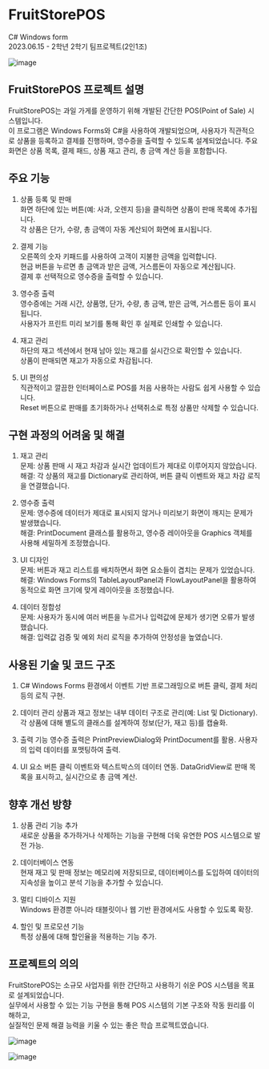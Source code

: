 # FruitStorePOS
C# Windows form<br>
2023.06.15 - 2학년 2학기 팀프로젝트(2인1조)

![image](https://github.com/user-attachments/assets/053a9530-47bd-44f4-910d-a44487fdfa9a)

## FruitStorePOS 프로젝트 설명
FruitStorePOS는 과일 가게를 운영하기 위해 개발된 간단한 POS(Point of Sale) 시스템입니다. <br>
이 프로그램은 Windows Forms와 C#을 사용하여 개발되었으며, 사용자가 직관적으로 상품을 등록하고 결제를 진행하며, 영수증을 출력할 수 있도록 설계되었습니다.
주요 화면은 상품 목록, 결제 패드, 상품 재고 관리, 총 금액 계산 등을 포함합니다.

## 주요 기능
1. 상품 등록 및 판매<br>
  화면 하단에 있는 버튼(예: 사과, 오렌지 등)을 클릭하면 상품이 판매 목록에 추가됩니다.<br>
  각 상품은 단가, 수량, 총 금액이 자동 계산되어 화면에 표시됩니다.<br>

2. 결제 기능<br>
  오른쪽의 숫자 키패드를 사용하여 고객이 지불한 금액을 입력합니다.<br>
  현금 버튼을 누르면 총 금액과 받은 금액, 거스름돈이 자동으로 계산됩니다.<br>
  결제 후 선택적으로 영수증을 출력할 수 있습니다.<br>

3. 영수증 출력<br>
  영수증에는 거래 시간, 상품명, 단가, 수량, 총 금액, 받은 금액, 거스름돈 등이 표시됩니다.<br>
  사용자가 프린트 미리 보기를 통해 확인 후 실제로 인쇄할 수 있습니다.<br>

4. 재고 관리<br>
  하단의 재고 섹션에서 현재 남아 있는 재고를 실시간으로 확인할 수 있습니다.<br>
  상품이 판매되면 재고가 자동으로 차감됩니다.<br>

5. UI 편의성<br>
  직관적이고 깔끔한 인터페이스로 POS를 처음 사용하는 사람도 쉽게 사용할 수 있습니다.<br>
  Reset 버튼으로 판매를 초기화하거나 선택취소로 특정 상품만 삭제할 수 있습니다.<br>

## 구현 과정의 어려움 및 해결
1. 재고 관리<br>
  문제: 상품 판매 시 재고 차감과 실시간 업데이트가 제대로 이루어지지 않았습니다.<br>
  해결: 각 상품의 재고를 Dictionary로 관리하여, 버튼 클릭 이벤트와 재고 차감 로직을 연결했습니다.<br>

2. 영수증 출력<br>
  문제: 영수증에 데이터가 제대로 표시되지 않거나 미리보기 화면이 깨지는 문제가 발생했습니다.<br>
  해결: PrintDocument 클래스를 활용하고, 영수증 레이아웃을 Graphics 객체를 사용해 세밀하게 조정했습니다.<br>
  
3. UI 디자인<br>
  문제: 버튼과 재고 리스트를 배치하면서 화면 요소들이 겹치는 문제가 있었습니다.<br>
  해결: Windows Forms의 TableLayoutPanel과 FlowLayoutPanel을 활용하여 동적으로 화면 크기에 맞게 레이아웃을 조정했습니다.<br>

4. 데이터 정합성<br>
  문제: 사용자가 동시에 여러 버튼을 누르거나 입력값에 문제가 생기면 오류가 발생했습니다.<br>
  해결: 입력값 검증 및 예외 처리 로직을 추가하여 안정성을 높였습니다.<br>

## 사용된 기술 및 코드 구조
1. C#
  Windows Forms 환경에서 이벤트 기반 프로그래밍으로 버튼 클릭, 결제 처리 등의 로직 구현.

2. 데이터 관리
  상품과 재고 정보는 내부 데이터 구조로 관리(예: List 및 Dictionary).
  각 상품에 대해 별도의 클래스를 설계하여 정보(단가, 재고 등)를 캡슐화.

3. 출력 기능
  영수증 출력은 PrintPreviewDialog와 PrintDocument를 활용.
  사용자의 입력 데이터를 포맷팅하여 출력.

4. UI 요소
  버튼 클릭 이벤트와 텍스트박스의 데이터 연동.
  DataGridView로 판매 목록을 표시하고, 실시간으로 총 금액 계산.

## 향후 개선 방향
1. 상품 관리 기능 추가<br>
  새로운 상품을 추가하거나 삭제하는 기능을 구현해 더욱 유연한 POS 시스템으로 발전 가능.

2. 데이터베이스 연동<br>
  현재 재고 및 판매 정보는 메모리에 저장되므로, 데이터베이스를 도입하여 데이터의 지속성을 높이고 분석 기능을 추가할 수 있습니다.

3. 멀티 디바이스 지원<br>
  Windows 환경뿐 아니라 태블릿이나 웹 기반 환경에서도 사용할 수 있도록 확장.

4. 할인 및 프로모션 기능<br>
  특정 상품에 대해 할인율을 적용하는 기능 추가.

## 프로젝트의 의의
FruitStorePOS는 소규모 사업자를 위한 간단하고 사용하기 쉬운 POS 시스템을 목표로 설계되었습니다.<br>
실무에서 사용할 수 있는 기능 구현을 통해 POS 시스템의 기본 구조와 작동 원리를 이해하고,<br>
실질적인 문제 해결 능력을 키울 수 있는 좋은 학습 프로젝트였습니다.

![image](https://github.com/user-attachments/assets/b67b98e5-0e79-452b-a9bd-88ff0e20acb3)

![image](https://github.com/user-attachments/assets/d4a7a8fb-1348-40d8-b1fe-14002c126b9f)
